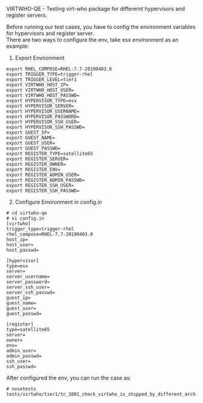 VIRTWHO-QE - Testing virt-who package for differernt hypervisors and register servers.  

Before running our test cases, you have to config the environment variables for hypervisors and register server.   
There are two ways to configure the env, take esx environment as an example:  
1. Export Environment  
```
export RHEL_COMPOSE=RHEL-7.7-20190403.0
export TRIGGER_TYPE=trigger-rhel
export TRIGGER_LEVEL=tier1
export VIRTWHO_HOST_IP=
export VIRTWHO_HOST_USER=
export VIRTWHO_HOST_PASSWD=
export HYPERVISOR_TYPE=esx
export HYPERVISOR_SERVER=
export HYPERVISOR_USERNAME=
export HYPERVISOR_PASSWORD=
export HYPERVISOR_SSH_USER=
export HYPERVISOR_SSH_PASSWD=
export GUEST_IP=
export GUEST_NAME=
export GUEST_USER=
export GUEST_PASSWD=
export REGISTER_TYPE=satellite65
export REGISTER_SERVER=
export REGISTER_OWNER=
export REGISTER_ENV=
export REGISTER_ADMIN_USER=
export REGISTER_ADMIN_PASSWD=
export REGISTER_SSH_USER=
export REGISTER_SSH_PASSWD=
```

2. Configure Environment in config.in  
```
# cd virtwho-qe
# vi config.in
[virtwho]
trigger_type=trigger-rhel
rhel_compose=RHEL-7.7-20190403.0
host_ip=
host_user=
host_passwd=

[hypervisor]
type=esx
server=
server_username=
server_password=
server_ssh_user=
server_ssh_passwd=
guest_ip=
guest_name=
guest_user=
guest_passwd=

[register]
type=satellite65
server=
owner=
env=
admin_user=
admin_passwd=
ssh_user=
ssh_passwd=
```

After configured the env, you can run the case as:  
```
# nosetests tests/virtwho/tier1/tc_1001_check_virtwho_is_shipped_by_different_arch.py
```
